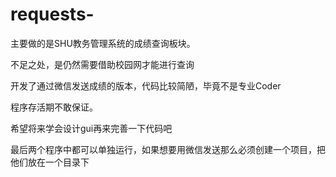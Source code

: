 # requests-
主要做的是SHU教务管理系统的成绩查询板块。

不足之处，是仍然需要借助校园网才能进行查询

开发了通过微信发送成绩的版本，代码比较简陋，毕竟不是专业Coder

程序存活期不敢保证。

希望将来学会设计gui再来完善一下代码吧

最后两个程序中都可以单独运行，如果想要用微信发送那么必须创建一个项目，把他们放在一个目录下
